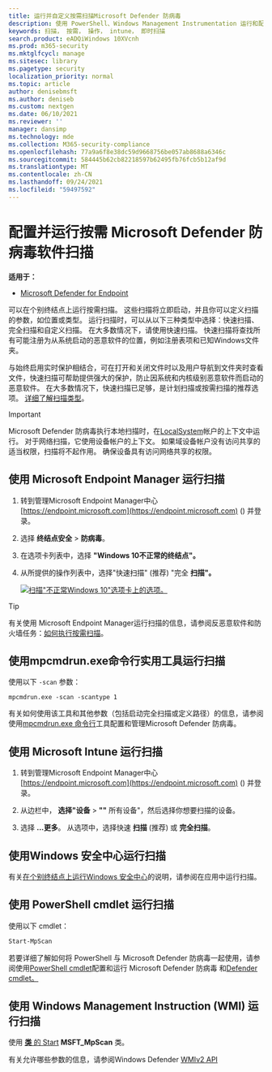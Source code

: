 ```yaml
---
title: 运行并自定义按需扫描Microsoft Defender 防病毒
description: 使用 PowerShell、Windows Management Instrumentation 运行和配置按需扫描，或者使用 Windows 安全中心 应用在终结点上单独运行和配置
keywords: 扫描， 按需， 操作， intune， 即时扫描
search.product: eADQiWindows 10XVcnh
ms.prod: m365-security
ms.mktglfcycl: manage
ms.sitesec: library
ms.pagetype: security
localization_priority: normal
ms.topic: article
author: denisebmsft
ms.author: deniseb
ms.custom: nextgen
ms.date: 06/10/2021
ms.reviewer: ''
manager: dansimp
ms.technology: mde
ms.collection: M365-security-compliance
ms.openlocfilehash: 77a9a6f8e38dc59d9668756be057ab8688a6346c
ms.sourcegitcommit: 584445b62cb82218597b62495fb76fcb5b12af9d
ms.translationtype: MT
ms.contentlocale: zh-CN
ms.lasthandoff: 09/24/2021
ms.locfileid: "59497592"
---
```

# <a name="configure-and-run-on-demand-microsoft-defender-antivirus-scans"></a>配置并运行按需 Microsoft Defender 防病毒软件扫描

**适用于：**

- [Microsoft Defender for Endpoint](/microsoft-365/security/defender-endpoint/)

可以在个别终结点上运行按需扫描。 这些扫描将立即启动，并且你可以定义扫描的参数，如位置或类型。 运行扫描时，可以从以下三种类型中选择：快速扫描、完全扫描和自定义扫描。 在大多数情况下，请使用快速扫描。 快速扫描将查找所有可能注册为从系统启动的恶意软件的位置，例如注册表项和已知Windows文件夹。

与始终启用实时保护相结合，可在打开和关闭文件时以及用户导航到文件夹时查看文件，快速扫描可帮助提供强大的保护，防止因系统和内核级别恶意软件而启动的恶意软件。 在大多数情况下，快速扫描已足够，是计划扫描或按需扫描的推荐选项。 [详细了解扫描类型](schedule-antivirus-scans.md#quick-scan-full-scan-and-custom-scan)。

> [!IMPORTANT]
> Microsoft Defender 防病毒执行本地扫描时，在[LocalSystem](/windows/win32/services/localsystem-account)帐户的上下文中运行。 对于网络扫描，它使用设备帐户的上下文。 如果域设备帐户没有访问共享的适当权限，扫描将不起作用。 确保设备具有访问网络共享的权限。

## <a name="use-microsoft-endpoint-manager-to-run-a-scan"></a>使用 Microsoft Endpoint Manager 运行扫描

1. 转到管理Microsoft Endpoint Manager中心 [https://endpoint.microsoft.com](https://endpoint.microsoft.com) () 并登录。

2. 选择 **终结点安全** \> **防病毒**。

3. 在选项卡列表中，选择 **"Windows 10不正常的终结点"。**

4. 从所提供的操作列表中，选择"快速扫描" (推荐) "完全 **扫描"。**

   [![扫描"不正常Windows 10"选项卡上的选项。](images/mem-antivirus-scan-on-demand.png)](images/mem-antivirus-scan-on-demand.png#lightbox)

> [!TIP]
> 有关使用 Microsoft Endpoint Manager运行扫描的信息，请参阅反恶意软件和防火墙任务：[如何执行按需扫描](/configmgr/protect/deploy-use/endpoint-antimalware-firewall#how-to-perform-an-on-demand-scan-of-computers)。

## <a name="use-the-mpcmdrunexe-command-line-utility-to-run-a-scan"></a>使用mpcmdrun.exe命令行实用工具运行扫描

使用以下 `-scan` 参数：

```console
mpcmdrun.exe -scan -scantype 1
```

有关如何使用该工具和其他参数（包括启动完全扫描或定义路径）的信息，请参阅使用[mpcmdrun.exe 命令行](command-line-arguments-microsoft-defender-antivirus.md)工具配置和管理Microsoft Defender 防病毒。

## <a name="use-microsoft-intune-to-run-a-scan"></a>使用 Microsoft Intune 运行扫描

1. 转到管理Microsoft Endpoint Manager中心 [https://endpoint.microsoft.com](https://endpoint.microsoft.com) () 并登录。

2. 从边栏中， **选择"设备** \> **""** 所有设备"，然后选择你想要扫描的设备。

3. 选择 **...更多**。 从选项中，选择快速 **扫描** (推荐) 或 **完全扫描**。

## <a name="use-the-windows-security-app-to-run-a-scan"></a>使用Windows 安全中心运行扫描

有关[在个别终结点上运行Windows 安全中心](microsoft-defender-security-center-antivirus.md)的说明，请参阅在应用中运行扫描。

## <a name="use-powershell-cmdlets-to-run-a-scan"></a>使用 PowerShell cmdlet 运行扫描

使用以下 cmdlet：

```PowerShell
Start-MpScan
```

若要详细了解如何将 PowerShell 与 Microsoft Defender 防病毒一起使用，请参阅使用[PowerShell cmdlet](use-powershell-cmdlets-microsoft-defender-antivirus.md)配置和运行 Microsoft Defender 防病毒 和[Defender cmdlet。](/powershell/module/defender/)

## <a name="use-windows-management-instruction-wmi-to-run-a-scan"></a>使用 Windows Management Instruction (WMI) 运行扫描

使用 [**类** 的 Start](/previous-versions/windows/desktop/defender/start-msft-mpscan) **MSFT_MpScan** 类。

有关允许哪些参数的信息，请参阅Windows Defender [WMIv2 API](/previous-versions/windows/desktop/defender/windows-defender-wmiv2-apis-portal)
